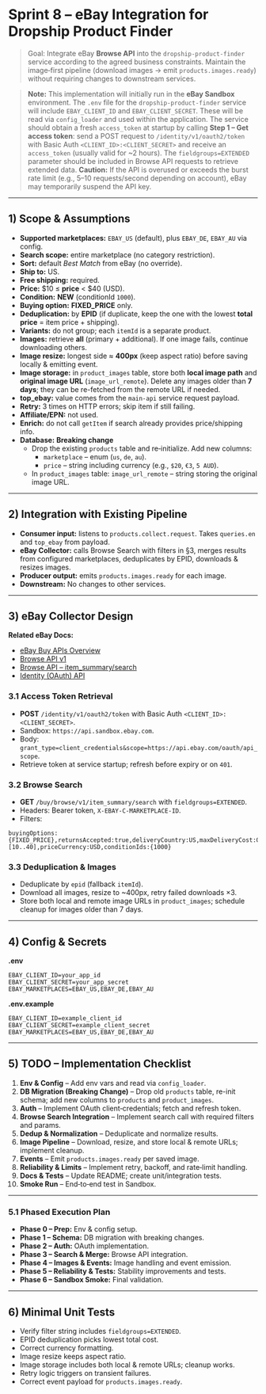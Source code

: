 # Sprint 8 – eBay Integration for Dropship Product Finder

> Goal: Integrate eBay **Browse API** into the `dropship-product-finder` service according to the agreed business constraints. Maintain the image‑first pipeline (download images → emit `products.images.ready`) without requiring changes to downstream services.

> **Note:** This implementation will initially run in the **eBay Sandbox** environment. The `.env` file for the `dropship-product-finder` service will include `EBAY_CLIENT_ID` and `EBAY_CLIENT_SECRET`. These will be read via `config_loader` and used within the application. The service should obtain a fresh `access_token` at startup by calling **Step 1 – Get access token**: send a POST request to `/identity/v1/oauth2/token` with Basic Auth `<CLIENT_ID>:<CLIENT_SECRET>` and receive an `access_token` (usually valid for \~2 hours). The `fieldgroups=EXTENDED` parameter should be included in Browse API requests to retrieve extended data. **Caution:** If the API is overused or exceeds the burst rate limit (e.g., 5–10 requests/second depending on account), eBay may temporarily suspend the API key.

---

## 1) Scope & Assumptions

- **Supported marketplaces:** `EBAY_US` (default), plus `EBAY_DE`, `EBAY_AU` via config.
- **Search scope:** entire marketplace (no category restriction).
- **Sort:** default *Best Match* from eBay (no override).
- **Ship to:** US.
- **Free shipping:** required.
- **Price:** \$10 ≤ **price** < \$40 (USD).
- **Condition:** **NEW** (conditionId `1000`).
- **Buying option:** **FIXED\_PRICE** only.
- **Deduplication:** by **EPID** (if duplicate, keep the one with the lowest **total price** = item price + shipping).
- **Variants:** do not group; each `itemId` is a separate product.
- **Images:** retrieve **all** (primary + additional). If one image fails, continue downloading others.
- **Image resize:** longest side ≈ **400px** (keep aspect ratio) before saving locally & emitting event.
- **Image storage:** in `product_images` table, store both **local image path** and **original image URL** (`image_url_remote`). Delete any images older than **7 days**; they can be re-fetched from the remote URL if needed.
- **top\_ebay:** value comes from the `main-api` service request payload.
- **Retry:** 3 times on HTTP errors; skip item if still failing.
- **Affiliate/EPN:** not used.
- **Enrich:** do not call `getItem` if search already provides price/shipping info.
- **Database:** **Breaking change**
  - Drop the existing `products` table and re‑initialize. Add new columns:
    - `marketplace` – enum (`us`, `de`, `au`).
    - `price` – string including currency (e.g., `$20`, `€3`, `5 AUD`).
  - In `product_images` table: `image_url_remote` – string storing the original image URL.

---

## 2) Integration with Existing Pipeline

- **Consumer input:** listens to `products.collect.request`. Takes `queries.en` and `top_ebay` from payload.
- **eBay Collector:** calls Browse Search with filters in §3, merges results from configured marketplaces, deduplicates by EPID, downloads & resizes images.
- **Producer output:** emits `products.images.ready` for each image.
- **Downstream:** No changes to other services.

---

## 3) eBay Collector Design

**Related eBay Docs:**

- [eBay Buy APIs Overview](https://developer.ebay.com/api-docs/buy/overview.html)
- [Browse API v1](https://developer.ebay.com/api-docs/buy/browse/overview.html)
- [Browse API – item\_summary/search](https://developer.ebay.com/api-docs/buy/browse/resources/item_summary/methods/search)
- [Identity (OAuth) API](https://developer.ebay.com/api-docs/commerce/identity/overview.html)

### 3.1 Access Token Retrieval

- **POST** `/identity/v1/oauth2/token` with Basic Auth `<CLIENT_ID>:<CLIENT_SECRET>`.
- Sandbox: `https://api.sandbox.ebay.com`.
- Body: `grant_type=client_credentials&scope=https://api.ebay.com/oauth/api_scope`.
- Retrieve token at service startup; refresh before expiry or on `401`.

### 3.2 Browse Search

- **GET** `/buy/browse/v1/item_summary/search` with `fieldgroups=EXTENDED`.
- Headers: Bearer token, `X-EBAY-C-MARKETPLACE-ID`.
- Filters:

```
buyingOptions:{FIXED_PRICE},returnsAccepted:true,deliveryCountry:US,maxDeliveryCost:0,price:[10..40],priceCurrency:USD,conditionIds:{1000}
```

### 3.3 Deduplication & Images

- Deduplicate by `epid` (fallback `itemId`).
- Download all images, resize to \~400px, retry failed downloads ×3.
- Store both local and remote image URLs in `product_images`; schedule cleanup for images older than 7 days.

---

## 4) Config & Secrets

**.env**

```env
EBAY_CLIENT_ID=your_app_id
EBAY_CLIENT_SECRET=your_app_secret
EBAY_MARKETPLACES=EBAY_US,EBAY_DE,EBAY_AU
```

**.env.example**

```env
EBAY_CLIENT_ID=example_client_id
EBAY_CLIENT_SECRET=example_client_secret
EBAY_MARKETPLACES=EBAY_US,EBAY_DE,EBAY_AU
```

---

## 5) TODO – Implementation Checklist

1. **Env & Config** – Add env vars and read via `config_loader`.
2. **DB Migration (Breaking Change)** – Drop old `products` table, re-init schema; add new columns to `products` and `product_images`.
3. **Auth** – Implement OAuth client‑credentials; fetch and refresh token.
4. **Browse Search Integration** – Implement search call with required filters and params.
5. **Dedup & Normalization** – Deduplicate and normalize results.
6. **Image Pipeline** – Download, resize, and store local & remote URLs; implement cleanup.
7. **Events** – Emit `products.images.ready` per saved image.
8. **Reliability & Limits** – Implement retry, backoff, and rate‑limit handling.
9. **Docs & Tests** – Update README; create unit/integration tests.
10. **Smoke Run** – End‑to‑end test in Sandbox.

---

### 5.1 Phased Execution Plan

- **Phase 0 – Prep:** Env & config setup.
- **Phase 1 – Schema:** DB migration with breaking changes.
- **Phase 2 – Auth:** OAuth implementation.
- **Phase 3 – Search & Merge:** Browse API integration.
- **Phase 4 – Images & Events:** Image handling and event emission.
- **Phase 5 – Reliability & Tests:** Stability improvements and tests.
- **Phase 6 – Sandbox Smoke:** Final validation.

---

## 6) Minimal Unit Tests

- Verify filter string includes `fieldgroups=EXTENDED`.
- EPID deduplication picks lowest total cost.
- Correct currency formatting.
- Image resize keeps aspect ratio.
- Image storage includes both local & remote URLs; cleanup works.
- Retry logic triggers on transient failures.
- Correct event payload for `products.images.ready`.

